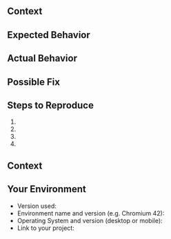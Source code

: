 <!--- Provide a general summary of the issue in the Title above -->
<!--- Before reporting Errors about failed logins, please check twice, that your password is correct. -->
<!--- It has to be then one you use to authenticate with hbbk-ilias.de -->
<!--- If you want to submit a feature request, you  -->

## Context
<!--- Provide a more detailed introduction to the issue itself, and why you consider it to be a bug -->

## Expected Behavior
<!--- Tell us what should happen -->

## Actual Behavior
<!--- Tell us what happens instead -->

## Possible Fix
<!--- Not obligatory, but suggest a fix or reason for the bug -->

## Steps to Reproduce
<!--- Provide a link to a live example, or an unambiguous set of steps to -->
<!--- reproduce this bug include code to reproduce, if relevant -->
1.
2.
3.
4.

## Context
<!--- How has this bug affected you? What were you trying to accomplish? -->

## Your Environment
<!--- Include as many relevant details about the environment you experienced the bug in -->
* Version used:
* Environment name and version (e.g. Chromium 42):
* Operating System and version (desktop or mobile):
* Link to your project:
